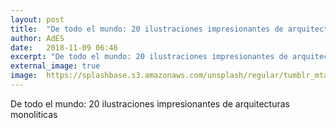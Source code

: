 ```yaml
---
layout: post
title:  "De todo el mundo: 20 ilustraciones impresionantes de arquitecturas monoliticas"
author: AdES
date:   2018-11-09 06:46
excerpt: "De todo el mundo: 20 ilustraciones impresionantes de arquitecturas monoliticas"
external_image: true
image:  https://splashbase.s3.amazonaws.com/unsplash/regular/tumblr_mtax3kS8Lj1st5lhmo1_1280.jpg
---
```

De todo el mundo: 20 ilustraciones impresionantes de arquitecturas monoliticas